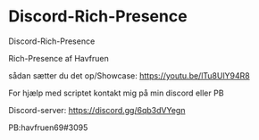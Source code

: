 # Discord-Rich-Presence
Discord-Rich-Presence

Rich-Presence af Havfruen

sådan sætter du det op/Showcase: https://youtu.be/lTu8UlY94R8

For hjælp med scriptet kontakt mig på min discord eller PB

Discord-server: https://discord.gg/6qb3dVYegn

PB:havfruen69#3095
